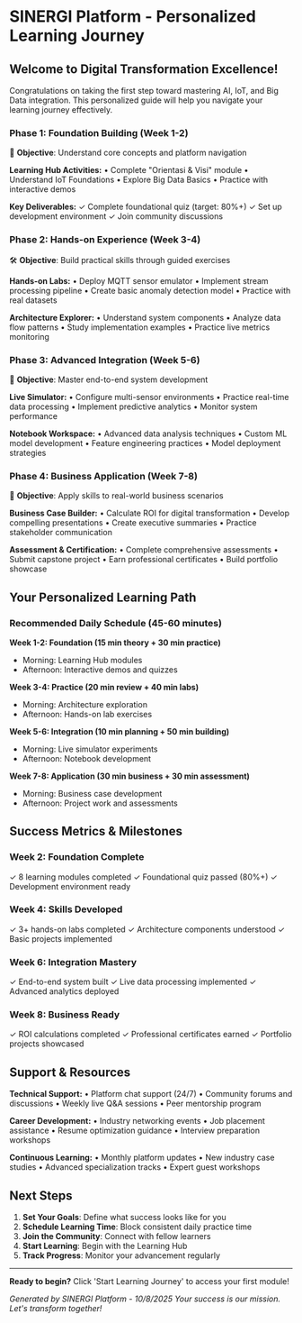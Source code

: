 # SINERGI Platform - Personalized Learning Journey

## Welcome to Digital Transformation Excellence!

Congratulations on taking the first step toward mastering AI, IoT, and Big Data integration. This personalized guide will help you navigate your learning journey effectively.

### Phase 1: Foundation Building (Week 1-2)
🎯 **Objective**: Understand core concepts and platform navigation

**Learning Hub Activities:**
• Complete "Orientasi & Visi" module
• Understand IoT Foundations
• Explore Big Data Basics
• Practice with interactive demos

**Key Deliverables:**
✓ Complete foundational quiz (target: 80%+)
✓ Set up development environment
✓ Join community discussions

### Phase 2: Hands-on Experience (Week 3-4)
🛠️ **Objective**: Build practical skills through guided exercises

**Hands-on Labs:**
• Deploy MQTT sensor emulator
• Implement stream processing pipeline
• Create basic anomaly detection model
• Practice with real datasets

**Architecture Explorer:**
• Understand system components
• Analyze data flow patterns
• Study implementation examples
• Practice live metrics monitoring

### Phase 3: Advanced Integration (Week 5-6)
🚀 **Objective**: Master end-to-end system development

**Live Simulator:**
• Configure multi-sensor environments
• Practice real-time data processing
• Implement predictive analytics
• Monitor system performance

**Notebook Workspace:**
• Advanced data analysis techniques
• Custom ML model development
• Feature engineering practices
• Model deployment strategies

### Phase 4: Business Application (Week 7-8)
💼 **Objective**: Apply skills to real-world business scenarios

**Business Case Builder:**
• Calculate ROI for digital transformation
• Develop compelling presentations
• Create executive summaries
• Practice stakeholder communication

**Assessment & Certification:**
• Complete comprehensive assessments
• Submit capstone project
• Earn professional certificates
• Build portfolio showcase

## Your Personalized Learning Path

### Recommended Daily Schedule (45-60 minutes)
**Week 1-2: Foundation (15 min theory + 30 min practice)**
- Morning: Learning Hub modules
- Afternoon: Interactive demos and quizzes

**Week 3-4: Practice (20 min review + 40 min labs)**
- Morning: Architecture exploration
- Afternoon: Hands-on lab exercises

**Week 5-6: Integration (10 min planning + 50 min building)**
- Morning: Live simulator experiments
- Afternoon: Notebook development

**Week 7-8: Application (30 min business + 30 min assessment)**
- Morning: Business case development
- Afternoon: Project work and assessments

## Success Metrics & Milestones

### Week 2: Foundation Complete
✓ 8 learning modules completed
✓ Foundational quiz passed (80%+)
✓ Development environment ready

### Week 4: Skills Developed
✓ 3+ hands-on labs completed
✓ Architecture components understood
✓ Basic projects implemented

### Week 6: Integration Mastery
✓ End-to-end system built
✓ Live data processing implemented
✓ Advanced analytics deployed

### Week 8: Business Ready
✓ ROI calculations completed
✓ Professional certificates earned
✓ Portfolio projects showcased

## Support & Resources

**Technical Support:**
• Platform chat support (24/7)
• Community forums and discussions
• Weekly live Q&A sessions
• Peer mentorship program

**Career Development:**
• Industry networking events
• Job placement assistance
• Resume optimization guidance
• Interview preparation workshops

**Continuous Learning:**
• Monthly platform updates
• New industry case studies
• Advanced specialization tracks
• Expert guest workshops

## Next Steps

1. **Set Your Goals**: Define what success looks like for you
2. **Schedule Learning Time**: Block consistent daily practice time
3. **Join the Community**: Connect with fellow learners
4. **Start Learning**: Begin with the Learning Hub
5. **Track Progress**: Monitor your advancement regularly

---

**Ready to begin?** Click 'Start Learning Journey' to access your first module!

*Generated by SINERGI Platform - 10/8/2025*
*Your success is our mission. Let's transform together!*